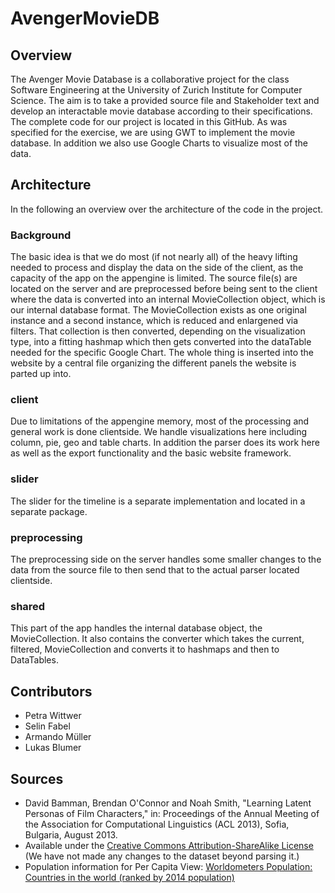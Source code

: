 # AvengerMovieDB

## Overview
The Avenger Movie Database is a collaborative project for the class Software Engineering at the University of Zurich Institute for Computer Science. The aim is to take a provided source file and Stakeholder text and develop an interactable movie database according to their specifications.
The complete code for our project is located in this GitHub. As was specified for the exercise, we are using GWT to implement the movie database. In addition we also use Google Charts to visualize most of the data.

## Architecture
In the following an overview over the architecture of the code in the project.

### Background
The basic idea is that we do most (if not nearly all) of the heavy lifting needed to process and display the data on the side of the client, as the capacity of the app on the appengine is limited.
The source file(s) are located on the server and are preprocessed before being sent to the client where the data is converted into an internal MovieCollection object, which is our internal database format.
The MovieCollection exists as one original instance and a second instance, which is reduced and enlargened via filters. That collection is then converted, depending on the visualization type, into a fitting hashmap which then gets converted into the dataTable needed for the specific Google Chart.
The whole thing is inserted into the website by a central file organizing the different panels the website is parted up into.

### client
Due to limitations of the appengine memory, most of the processing and general work is done clientside. We handle visualizations here including column, pie, geo and table charts. In addition the parser does its work here as well as the export functionality and the basic website framework.

### slider
The slider for the timeline is a separate implementation and located in a separate package.

### preprocessing
The preprocessing side on the server handles some smaller changes to the data from the source file to then send that to the actual parser located clientside.

### shared
This part of the app handles the internal database object, the MovieCollection. It also contains the converter which takes the current, filtered, MovieCollection and converts it to hashmaps and then to DataTables.

## Contributors
* Petra Wittwer
* Selin Fabel
* Armando Müller
* Lukas Blumer

## Sources
* David Bamman, Brendan O'Connor and Noah Smith, "Learning Latent Personas of Film Characters," in: Proceedings of the Annual Meeting of the Association for Computational Linguistics (ACL 2013), Sofia, Bulgaria, August 2013.
 * Available under the [Creative Commons Attribution-ShareAlike License](http://creativecommons.org/licenses/by-sa/4.0/) (We have not made any changes to the dataset beyond parsing it.)
* Population information for Per Capita View: [Worldometers Population: Countries in the world (ranked by 2014 population)](http://www.worldometers.info/world-population/population-by-country/)